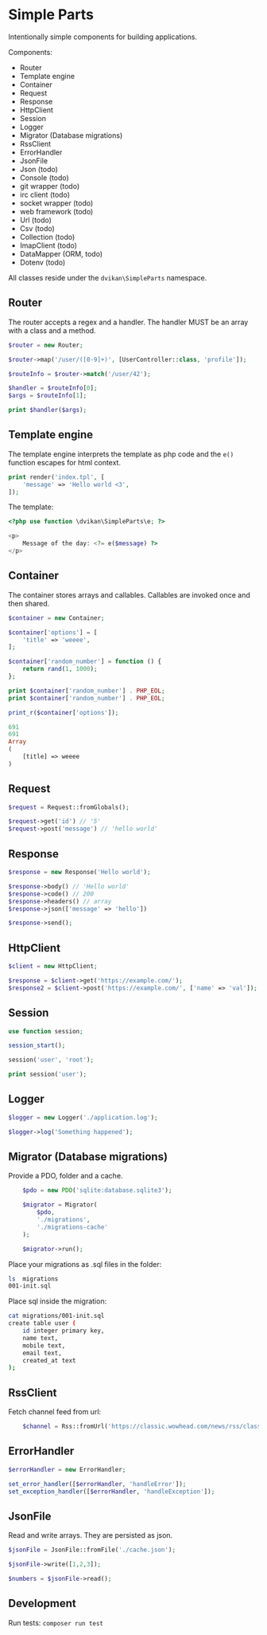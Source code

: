 # Simple Parts

Intentionally simple components for building applications.

Components:

* Router
* Template engine
* Container
* Request
* Response
* HttpClient
* Session
* Logger
* Migrator (Database migrations)
* RssClient
* ErrorHandler
* JsonFile
* Json (todo)
* Console (todo)
* git wrapper (todo)
* irc client (todo)
* socket wrapper (todo)
* web framework (todo)
* Url (todo)
* Csv (todo)
* Collection (todo)
* ImapClient (todo)
* DataMapper (ORM, todo)
* Dotenv (todo)

All classes reside under the `dvikan\SimpleParts` namespace.

## Router

The router accepts a regex and a handler. The handler MUST be
an array with a class and a method.

```php
$router = new Router;

$router->map('/user/([0-9]+)', [UserController::class, 'profile']);

$routeInfo = $router->match('/user/42');

$handler = $routeInfo[0];
$args = $routeInfo[1];

print $handler($args);
```
    
## Template engine

The template engine interprets the template as php code and the `e()`
function escapes for html context.
   
```php
print render('index.tpl', [
    'message' => 'Hello world <3',
]);
```

The template:

```php
<?php use function \dvikan\SimpleParts\e; ?>

<p>
    Message of the day: <?= e($message) ?>
</p>
```
    
## Container

The container stores arrays and callables. Callables are invoked once and then 
shared.
    
```php
$container = new Container;

$container['options'] = [
    'title' => 'weeee',
];

$container['random_number'] = function () {
    return rand(1, 1000);
};

print $container['random_number'] . PHP_EOL;
print $container['random_number'] . PHP_EOL;

print_r($container['options']);

691
691
Array
(
    [title] => weeee
)
```

## Request

```php
$request = Request::fromGlobals();

$request->get('id') // '5'
$request->post('message') // 'hello world'
```
   
## Response

```php
$response = new Response('Hello world');

$response->body() // 'Hello world'
$response->code() // 200
$response->headers() // array
$response->json(['message' => 'hello'])

$response->send();
```

## HttpClient

```php
$client = new HttpClient;

$response = $client->get('https://example.com/');
$response2 = $client->post('https://example.com/', ['name' => 'val']);
```
    
## Session

```php
use function session;

session_start();

session('user', 'root');

print session('user');
```

## Logger

```php
$logger = new Logger('./application.log');

$logger->log('Something happened');
```

## Migrator (Database migrations)

Provide a PDO, folder and a cache.

```php
    $pdo = new PDO('sqlite:database.sqlite3');

    $migrator = Migrator(
        $pdo,
        './migrations',
        './migrations-cache'
    );

    $migrator->run();
```

Place your migrations as .sql files in the folder:

```bash
ls  migrations
001-init.sql
```

Place sql inside the migration:

```bash
cat migrations/001-init.sql
create table user (
    id integer primary key,
    name text,
    mobile text,
    email text,
    created_at text
);
```

## RssClient

Fetch channel feed from url:

```php
    $channel = Rss::fromUrl('https://classic.wowhead.com/news/rss/classic');
```

## ErrorHandler

```php
$errorHandler = new ErrorHandler;

set_error_handler([$errorHandler, 'handleError']);
set_exception_handler([$errorHandler, 'handleException']);
```

## JsonFile

Read and write arrays. They are persisted as json.

```php
$jsonFile = JsonFile::fromFile('./cache.json');

$jsonFile->write([1,2,3]);

$numbers = $jsonFile->read();
```
    
## Development

Run tests: `composer run test`
